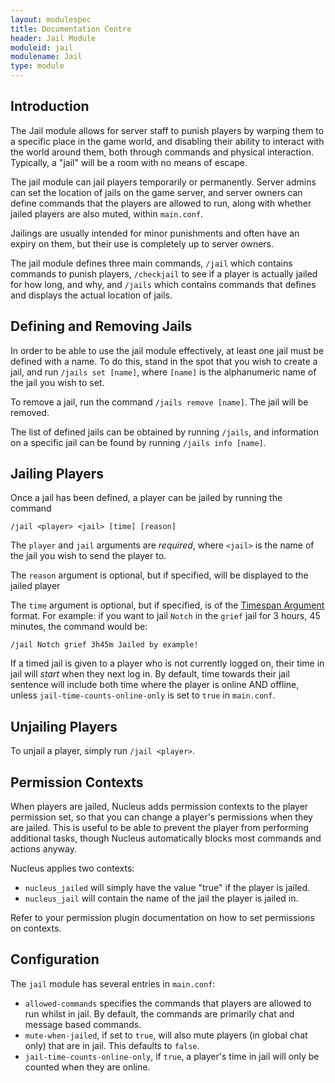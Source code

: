 ```yaml
---
layout: modulespec
title: Documentation Centre
header: Jail Module
moduleid: jail
modulename: Jail
type: module
---
```


## Introduction

The Jail module allows for server staff to punish players by warping them to a specific place in the game world, and disabling their ability
to interact with the world around them, both through commands and physical interaction. Typically, a "jail" will be a room with no means of
escape. 

The jail module can jail players temporarily or permanently. Server admins can set the location of jails on the game server, and server owners
can define commands that the players are allowed to run, along with whether jailed players are also muted, within `main.conf`.

Jailings are usually intended for minor punishments and often have an expiry on them, but their use is completely up to server owners.

The jail module defines three main commands, `/jail` which contains commands to punish players, `/checkjail` to see if a player is actually jailed
for how long, and why, and `/jails` which contains commands that defines and displays the actual location of jails.

## Defining and Removing Jails

In order to be able to use the jail module effectively, at least one jail must be defined with a name. To do this, stand in the spot that
you wish to create a jail, and run `/jails set [name]`, where `[name]` is the alphanumeric name of the jail you wish to set.

To remove a jail, run the command `/jails remove [name]`. The jail will be removed.

The list of defined jails can be obtained by running `/jails`, and information on a specific jail can be found by running `/jails info [name]`.

## Jailing Players

Once a jail has been defined, a player can be jailed by running the command 

```
/jail <player> <jail> [time] [reason]
```

The `player` and `jail` arguments are _required_, where `<jail>` is the name of the jail you wish to send the player to.

The `reason` argument is optional, but if specified, will be displayed to the jailed player

The `time` argument is optional, but if specified, is of the [Timespan Argument](../arguments.html#timespan) format. 
For example: if you want to jail `Notch` in the `grief` jail for 3 hours, 45 minutes, the command would be:

```
/jail Notch grief 3h45m Jailed by example!
```

If a timed jail is given to a player who is not currently logged on, their time in jail will _start_ when they next log in. By default,
time towards their jail sentence will include both time where the player is online AND offline, unless `jail-time-counts-online-only` is 
set to `true` in `main.conf`.

## Unjailing Players

To unjail a player, simply run `/jail <player>`.

## Permission Contexts

When players are jailed, Nucleus adds permission contexts to the player permission set, so that you can change a player's
permissions when they are jailed. This is useful to be able to prevent the player from performing additional tasks, though
Nucleus automatically blocks most commands and actions anyway.

Nucleus applies two contexts:

* `nucleus_jailed` will simply have the value "true" if the player is jailed.
* `nucleus_jail` will contain the name of the jail the player is jailed in.

Refer to your permission plugin documentation on how to set permissions on contexts.

## Configuration

The `jail` module has several entries in `main.conf`:

* `allowed-commands` specifies the commands that players are allowed to run whilst in jail. By default, the 
commands are primarily chat and message based commands.
* `mute-when-jailed`, if set to `true`, will also mute players (in global chat only) that are in jail. This defaults to `false`.
* `jail-time-counts-online-only`, if `true`, a player's time in jail will only be counted when they are online.